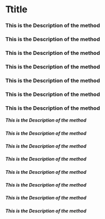 # Ttitle
### This is the Description of the method
### This is the Description of the method
### This is the Description of the method
### This is the Description of the method
### This is the Description of the method
### This is the Description of the method
### This is the Description of the method

##### This is the Description of the method
##### This is the Description of the method
##### This is the Description of the method
##### This is the Description of the method
##### This is the Description of the method
##### This is the Description of the method
##### This is the Description of the method
##### This is the Description of the method